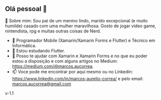 ## Olá pessoal 👋 

💬 Sobre mim: Sou pai de um menino lindo, marido excepcional (e muito humilde) casado com uma mulher maravilhosa. Gosto de jogar video game, nintendista, rpg e muitas outras coisas de Nerd.

- 🔭 Programador Mobile (Xamarin/Xamarin Forms e Flutter) e Técnico em Informática.
- 🌱 Estou estudando Flutter.
- 👯 Posso te ajudar com Xamarin e Xamarin Forms e no que eu poder estou a disposição e com alguns artigos no Medium: https://medium.com/@marcos.aucorrea.
- 📫 Voce pode me encontrar por aqui mesmo ou no Linkedin: https://www.linkedin.com/in/marcos-aurelio-correa/ e pelo email: marcos.aucorrea@gmail.com

v-1.1
